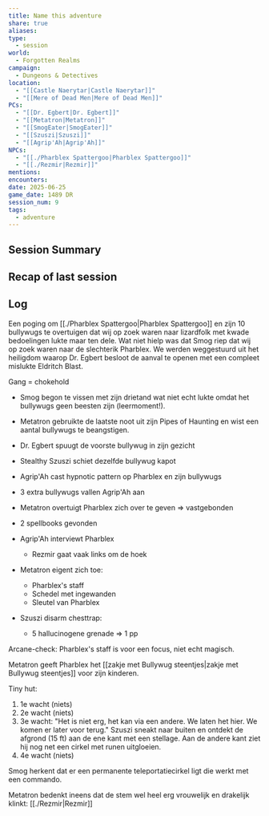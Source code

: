 ```yaml
---
title: Name this adventure
share: true
aliases: 
type:
  - session
world:
  - Forgotten Realms
campaign:
  - Dungeons & Detectives
location:
  - "[[Castle Naerytar|Castle Naerytar]]"
  - "[[Mere of Dead Men|Mere of Dead Men]]"
PCs:
  - "[[Dr. Egbert|Dr. Egbert]]"
  - "[[Metatron|Metatron]]"
  - "[[SmogEater|SmogEater]]"
  - "[[Szuszi|Szuszi]]"
  - "[[Agrip'Ah|Agrip'Ah]]"
NPCs:
  - "[[./Pharblex Spattergoo|Pharblex Spattergoo]]"
  - "[[./Rezmir|Rezmir]]"
mentions: 
encounters: 
date: 2025-06-25
game_date: 1489 DR
session_num: 9
tags:
  - adventure
---
```

## Session Summary

## Recap of last session

## Log
Een poging om [[./Pharblex Spattergoo|Pharblex Spattergoo]] en zijn 10 bullywugs te overtuigen dat wij op zoek waren naar lizardfolk met kwade bedoelingen lukte maar ten dele. Wat niet hielp was dat Smog riep dat wij op zoek waren naar de slechterik Pharblex. We werden weggestuurd uit het heiligdom waarop Dr. Egbert besloot de aanval te openen met een compleet mislukte Eldritch Blast. 

Gang = chokehold

- Smog begon te vissen met zijn drietand wat niet echt lukte omdat het bullywugs geen beesten zijn (leermoment!). 
- Metatron gebruikte de laatste noot uit zijn Pipes of Haunting en wist een aantal bullywugs te beangstigen. 
- Dr. Egbert spuugt de voorste bullywug in zijn gezicht
- Stealthy Szuszi schiet dezelfde bullywug kapot
- Agrip'Ah cast hypnotic pattern op Pharblex en zijn bullywugs

- 3 extra bullywugs vallen Agrip'Ah aan

- Меtatron overtuigt Pharblex zich over te geven => vastgebonden
- 2 spellbooks gevonden
- Agrip'Ah interviewt Pharblex
	- Rezmir gaat vaak links om de hoek 
- Metatron eigent zich toe:
	- Pharblex's staff
	- Schedel met ingewanden
	- Sleutel van Pharblex
- Szuszi disarm chesttrap:
	- 5 hallucinogene grenade => 1 pp

Arcane-check: Pharblex's staff is voor een focus, niet echt magisch.

Metatron geeft Pharblex het [[zakje met Bullywug steentjes|zakje met Bullywug steentjes]] voor zijn kinderen.

Tiny hut:
1. 1e wacht (niets)
2. 2e wacht (niets)
3. 3e wacht: "Het is niet erg, het kan via een andere. We laten het hier. We komen er later voor terug." Szuszi sneakt naar buiten en ontdekt de afgrond (15 ft) aan de ene kant met een stellage. Aan de andere kant ziet hij nog net een cirkel met runen uitgloeien.
4. 4e wacht (niets)

 Smog herkent dat er een permanente teleportatiecirkel ligt die werkt met een commando.

Metatron bedenkt ineens dat de stem wel heel erg vrouwelijk en drakelijk klinkt: [[./Rezmir|Rezmir]]

